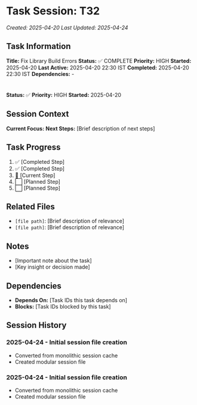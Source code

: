 # Task Session: T32
*Created: 2025-04-20*
*Last Updated: 2025-04-24*

## Task Information
**Title:** Fix Library Build Errors
**Status:** ✅ COMPLETE
**Priority:** HIGH
**Started:** 2025-04-20
**Last Active:** 2025-04-20 22:30 IST
**Completed:** 2025-04-20 22:30 IST
**Dependencies:** -

#
**Status:** ✅
**Priority:** HIGH
**Started:** 2025-04-20

## Session Context
**Current Focus:** 
**Next Steps:** [Brief description of next steps]

## Task Progress
1. ✅ [Completed Step]
2. ✅ [Completed Step]
3. 🔄 [Current Step]
4. ⬜ [Planned Step]
5. ⬜ [Planned Step]

## Related Files
- `[file path]`: [Brief description of relevance]
- `[file path]`: [Brief description of relevance]

## Notes
- [Important note about the task]
- [Key insight or decision made]

## Dependencies
- **Depends On:** [Task IDs this task depends on]
- **Blocks:** [Task IDs blocked by this task]

## Session History
### 2025-04-24 - Initial session file creation
- Converted from monolithic session cache
- Created modular session file

### 2025-04-24 - Initial session file creation
- Converted from monolithic session cache
- Created modular session file